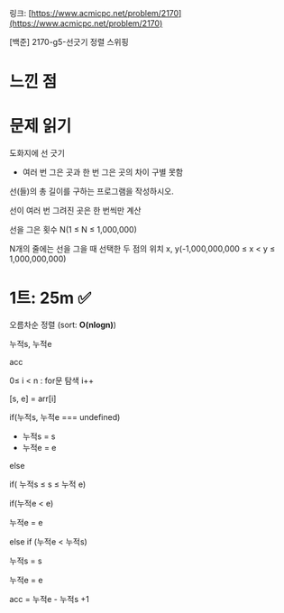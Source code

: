 링크: [https://www.acmicpc.net/problem/2170](https://www.acmicpc.net/problem/2170)

[백준] 2170-g5-선긋기 정렬 스위핑

# 느낀 점

# 문제 읽기

도화지에 선 긋기

- 여러 번 그은 곳과 한 번 그은 곳의 차이 구별 못함

선(들)의 총 길이를 구하는 프로그램을 작성하시오.

선이 여러 번 그려진 곳은 한 번씩만 계산

선을 그은 횟수 N(1 ≤ N ≤ 1,000,000)

N개의 줄에는 선을 그을 때 선택한 두 점의 위치 x, y(-1,000,000,000 ≤ x < y ≤ 1,000,000,000)

# 1트: 25m ✅

오름차순 정렬 (sort: **O(nlogn)**)

누적s, 누적e

acc

0≤ i < n : for문 탐색 i++

[s, e] = arr[i]

if(누적s, 누적e === undefined)

- 누적s = s
- 누적e = e

else

if( 누적s ≤ s ≤ 누적 e)

if(누적e < e)

누적e = e

else if (누적e < 누적s)

누적s = s

누적e = e

acc = 누적e - 누적s +1
